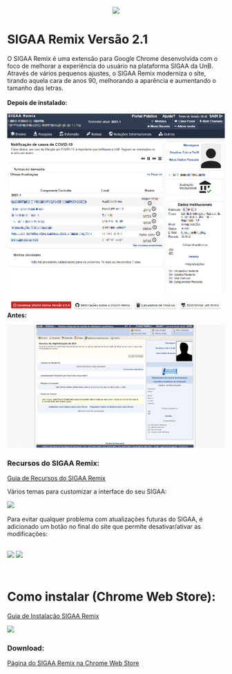 <p align="center">
  <img src="https://raw.githubusercontent.com/luisrguerra/unb-sigaa-remix/main/fotos/logo.png" />
</p>

# SIGAA Remix Versão 2.1
O SIGAA Remix é uma extensão para Google Chrome desenvolvida com o foco de melhorar a experiência do usuário na plataforma SIGAA da UnB. 
Através de vários pequenos ajustes, o SIGAA Remix moderniza o site, tirando aquela cara de anos 90, melhorando a aparência 
e aumentando o tamanho das letras.
<br>
<br>
**Depois de instalado:**
<br>
<br>
![Tela 1](fotos/tela1.png)
<br>
**Antes:**
<br>

![](fotos/tela0.png)
<br>
### Recursos do SIGAA Remix:

[Guia de Recursos do SIGAA Remix](https://github.com/luisrguerra/unb-sigaa-remix/wiki/Recursos-do-SIGAA-Remix)

Vários temas para customizar a interface do seu SIGAA:
<br>

<img src="https://raw.githubusercontent.com/luisrguerra/unb-sigaa-remix/main/fotos/temas.png" width="500"/> 

<br>

Para evitar qualquer problema com atualizações futuras do SIGAA, é adicionado um botão no final do site que permite desativar/ativar as modificações:
<br>
<br>

<img src="https://raw.githubusercontent.com/luisrguerra/unb-sigaa-remix/main/fotos/desativar.png"/> <img src="https://raw.githubusercontent.com/luisrguerra/unb-sigaa-remix/main/fotos/ativar.png"/> 

<br>

# Como instalar (Chrome Web Store):

[Guia de Instalação SIGAA Remix](https://github.com/luisrguerra/unb-sigaa-remix/wiki/Guia-de-Instala%C3%A7%C3%A3o)


<img src="https://raw.githubusercontent.com/luisrguerra/unb-sigaa-remix/main/fotos/tela10.png" width="500" />

### Download:
[Página do SIGAA Remix na Chrome Web Store](https://chrome.google.com/webstore/detail/sigaa-remix/plpmdkigbdddlaihbfbpjgcknmefjijf?hl=pt-BR&authuser=0)<br>
